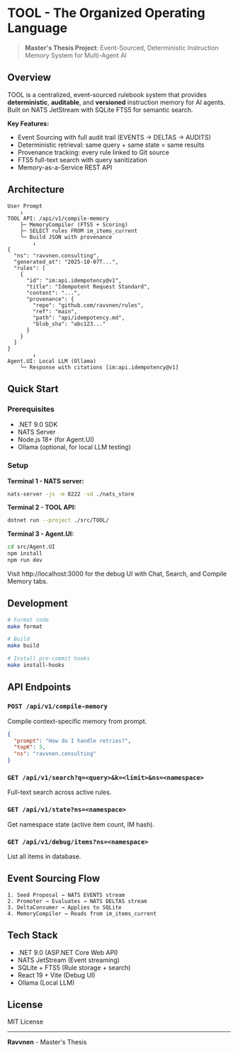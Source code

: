 # TOOL - The Organized Operating Language

> **Master's Thesis Project**: Event-Sourced, Deterministic Instruction Memory System for Multi-Agent AI

## Overview

TOOL is a centralized, event-sourced rulebook system that provides **deterministic**, **auditable**, and **versioned** instruction memory for AI agents. Built on NATS JetStream with SQLite FTS5 for semantic search.

**Key Features:**
- Event Sourcing with full audit trail (EVENTS → DELTAS → AUDITS)
- Deterministic retrieval: same query + same state = same results
- Provenance tracking: every rule linked to Git source
- FTS5 full-text search with query sanitization
- Memory-as-a-Service REST API

## Architecture

```
User Prompt
    ↓
TOOL API: /api/v1/compile-memory
    ├─ MemoryCompiler (FTS5 + Scoring)
    ├─ SELECT rules FROM im_items_current
    └─ Build JSON with provenance
        ↓
{
  "ns": "ravvnen.consulting",
  "generated_at": "2025-10-07T...",
  "rules": [
    {
      "id": "im:api.idempotency@v1",
      "title": "Idempotent Request Standard",
      "content": "...",
      "provenance": {
        "repo": "github.com/ravvnen/rules",
        "ref": "main",
        "path": "api/idempotency.md",
        "blob_sha": "abc123..."
      }
    }
  ]
}
        ↓
Agent.UI: Local LLM (Ollama)
    └─ Response with citations [im:api.idempotency@v1]
```

## Quick Start

### Prerequisites
- .NET 9.0 SDK
- NATS Server
- Node.js 18+ (for Agent.UI)
- Ollama (optional, for local LLM testing)

### Setup

**Terminal 1 - NATS server:**
```bash
nats-server -js -m 8222 -sd ./nats_store
```

**Terminal 2 - TOOL API:**
```bash
dotnet run --project ./src/TOOL/
```

**Terminal 3 - Agent.UI:**
```bash
cd src/Agent.UI
npm install
npm run dev
```

Visit http://localhost:3000 for the debug UI with Chat, Search, and Compile Memory tabs.

## Development

```bash
# Format code
make format

# Build
make build

# Install pre-commit hooks
make install-hooks
```

## API Endpoints

### `POST /api/v1/compile-memory`
Compile context-specific memory from prompt.

```json
{
  "prompt": "How do I handle retries?",
  "topK": 5,
  "ns": "ravvnen.consulting"
}
```

### `GET /api/v1/search?q=<query>&k=<limit>&ns=<namespace>`
Full-text search across active rules.

### `GET /api/v1/state?ns=<namespace>`
Get namespace state (active item count, IM hash).

### `GET /api/v1/debug/items?ns=<namespace>`
List all items in database.

## Event Sourcing Flow

```
1. Seed Proposal → NATS EVENTS stream
2. Promoter → Evaluates → NATS DELTAS stream
3. DeltaConsumer → Applies to SQLite
4. MemoryCompiler → Reads from im_items_current
```

## Tech Stack

- .NET 9.0 (ASP.NET Core Web API)
- NATS JetStream (Event streaming)
- SQLite + FTS5 (Rule storage + search)
- React 19 + Vite (Debug UI)
- Ollama (Local LLM)

## License

MIT License

---

**Ravvnen** - Master's Thesis
